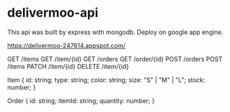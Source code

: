 # delivermoo-api
This api was built by express with mongodb. Deploy on google app engine.

https://delivermoo-247614.appspot.com/

GET /items
GET /item/{id}
GET /orders
GET /order/{id}
POST /orders
POST /items
PATCH /item/{id}
DELETE /item/{id}

Item {
id: string;
type: string;
color: string;
size: "S" | "M" | "L";
stock: number;
}

Order {
id: string;
itemId: string;
quantity: number;
}
